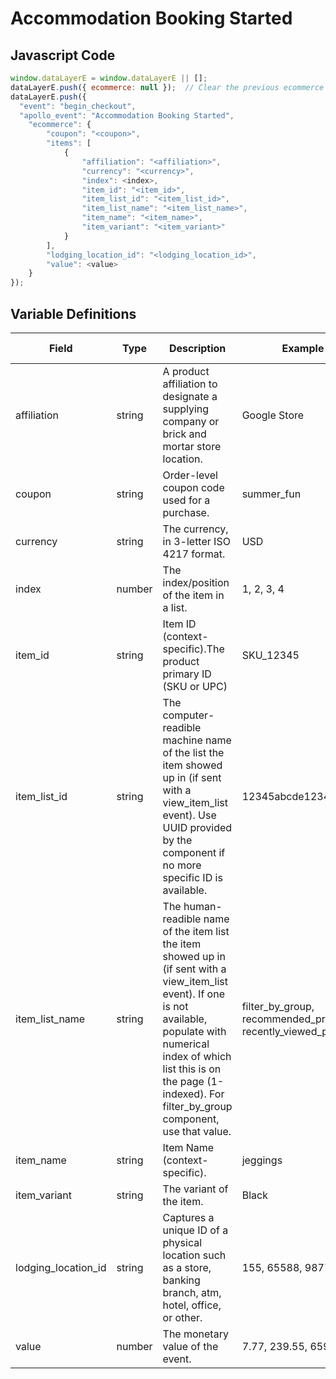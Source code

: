 # Accommodation Booking Started

### 

## Javascript Code
```js
window.dataLayerE = window.dataLayerE || [];
dataLayerE.push({ ecommerce: null });  // Clear the previous ecommerce object.;;
dataLayerE.push({
  "event": "begin_checkout",
  "apollo_event": "Accommodation Booking Started",
    "ecommerce": {
        "coupon": "<coupon>",
        "items": [
            {
                "affiliation": "<affiliation>",
                "currency": "<currency>",
                "index": <index>,
                "item_id": "<item_id>",
                "item_list_id": "<item_list_id>",
                "item_list_name": "<item_list_name>",
                "item_name": "<item_name>",
                "item_variant": "<item_variant>"
            }
        ],
        "lodging_location_id": "<lodging_location_id>",
        "value": <value>
    }
});
```

## Variable Definitions

|Field|Type|Description|Example|Pattern|Min Length|Max Length|Minimum|Maximum|Multiple Of|
| --- | --- | --- | --- | --- | --- | --- | --- | --- | --- |
|affiliation|string|A product affiliation to designate a supplying company or brick and mortar store location.|Google Store|||||||
|coupon|string|Order-level coupon code used for a purchase.|summer\_fun|||||||
|currency|string|The currency, in 3-letter ISO 4217 format.|USD|||||||
|index|number|The index\/position of the item in a list.|1, 2, 3, 4|||||||
|item_id|string|Item ID \(context-specific\).The product primary ID \(SKU or UPC\) |SKU\_12345|||||||
|item_list_id|string|The computer-readible machine name of the list the item showed up in \(if sent with a view\_item\_list event\). Use UUID provided by the component if no more specific ID is available.|12345abcde12345|||||||
|item_list_name|string|The human-readible name of the item list the item showed up in \(if sent with a view\_item\_list event\). If one is not available, populate with numerical index of which list this is on the page \(1-indexed\). For filter\_by\_group component, use that value.|filter\_by\_group, recommended\_products, recently\_viewed\_products|||||||
|item_name|string|Item Name \(context-specific\).|jeggings|||||||
|item_variant|string|The variant of the item.|Black|||||||
|lodging_location_id|string|Captures a unique ID of a physical location such as a store, banking branch, atm, hotel, office, or other.|155, 65588, 987764448|||||||
|value|number|The monetary value of the event.	|7.77, 239.55, 659|||||||




